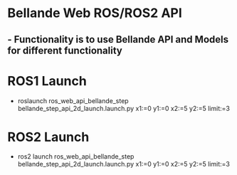 # Bellande Web ROS/ROS2 API

## - Functionality is to use Bellande API and Models for different functionality


# ROS1 Launch 
- roslaunch ros_web_api_bellande_step bellande_step_api_2d_launch.launch.py x1:=0 y1:=0 x2:=5 y2:=5 limit:=3

# ROS2 Launch
- ros2 launch ros_web_api_bellande_step bellande_step_api_2d_launch.launch.py x1:=0 y1:=0 x2:=5 y2:=5 limit:=3
